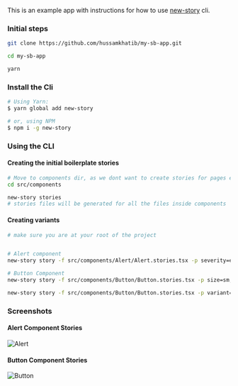 This is an example app with instructions for how to use [new-story](https://github.com/hussamkhatib/new-story) cli.

### Initial steps

```bash
git clone https://github.com/hussamkhatib/my-sb-app.git

cd my-sb-app

yarn
```

### Install the Cli

```bash
# Using Yarn:
$ yarn global add new-story

# or, using NPM
$ npm i -g new-story
```

### Using the CLI

#### Creating the initial boilerplate stories

```bash
# Move to components dir, as we dont want to create stories for pages etc.
cd src/components

new-story stories
# stories files will be generated for all the files inside components
```

#### Creating variants

```bash
# make sure you are at your root of the project


# Alert component
new-story story -f src/components/Alert/Alert.stories.tsx -p severity=error,warning,info,success

# Button Component
new-story story -f src/components/Button/Button.stories.tsx -p size=sm,md,lg

new-story story -f src/components/Button/Button.stories.tsx -p variant=primary,secondary

```

### Screenshots

#### Alert Component Stories

![Alert](https://user-images.githubusercontent.com/52914487/198865915-b4891bb4-1350-4c28-823e-dfafa7114065.png)

#### Button Component Stories

![Button](https://user-images.githubusercontent.com/52914487/198865917-211dd224-7b46-4a64-8009-1d130e6e9438.png)

